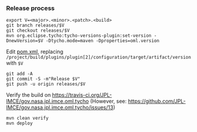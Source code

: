 ### Release process

```shell
export V=<major>.<minor>.<patch>.<build>
git branch releases/$V
git checkout releases/$V
mvn org.eclipse.tycho:tycho-versions-plugin:set-version -DnewVersion=$V -Dtycho.mode=maven -Dproperties=oml.version 
```

Edit [pom.xml](../pom.xml), replacing `/project/build/plugins/plugin[2]/configuration/target/artifact/version` with `$V`

```
git add -A
git commit -S -m"Release $V"
git push -u origin releases/$V
```

Verify the build on https://travis-ci.org/JPL-IMCE/gov.nasa.jpl.imce.oml.tycho
(However, see: https://github.com/JPL-IMCE/gov.nasa.jpl.imce.oml.tycho/issues/13)

```shell
mvn clean verify
mvn deploy
```
  